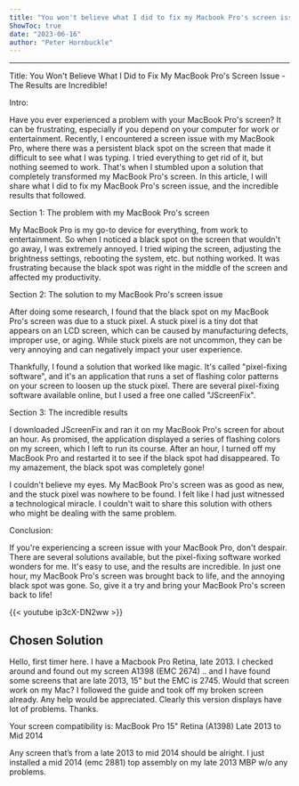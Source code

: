```yaml
---
title: "You won't believe what I did to fix my Macbook Pro's screen issue - the results are incredible!"
ShowToc: true 
date: "2023-06-16"
author: "Peter Hornbuckle"
---
```

*****
Title: You Won't Believe What I Did to Fix My MacBook Pro's Screen Issue - The Results are Incredible!

Intro:

Have you ever experienced a problem with your MacBook Pro's screen? It can be frustrating, especially if you depend on your computer for work or entertainment. Recently, I encountered a screen issue with my MacBook Pro, where there was a persistent black spot on the screen that made it difficult to see what I was typing. I tried everything to get rid of it, but nothing seemed to work. That's when I stumbled upon a solution that completely transformed my MacBook Pro's screen. In this article, I will share what I did to fix my MacBook Pro's screen issue, and the incredible results that followed.

Section 1: The problem with my MacBook Pro's screen

My MacBook Pro is my go-to device for everything, from work to entertainment. So when I noticed a black spot on the screen that wouldn't go away, I was extremely annoyed. I tried wiping the screen, adjusting the brightness settings, rebooting the system, etc. but nothing worked. It was frustrating because the black spot was right in the middle of the screen and affected my productivity.

Section 2: The solution to my MacBook Pro's screen issue

After doing some research, I found that the black spot on my MacBook Pro's screen was due to a stuck pixel. A stuck pixel is a tiny dot that appears on an LCD screen, which can be caused by manufacturing defects, improper use, or aging. While stuck pixels are not uncommon, they can be very annoying and can negatively impact your user experience.

Thankfully, I found a solution that worked like magic. It's called "pixel-fixing software", and it's an application that runs a set of flashing color patterns on your screen to loosen up the stuck pixel. There are several pixel-fixing software available online, but I used a free one called "JScreenFix".

Section 3: The incredible results

I downloaded JScreenFix and ran it on my MacBook Pro's screen for about an hour. As promised, the application displayed a series of flashing colors on my screen, which I left to run its course. After an hour, I turned off my MacBook Pro and restarted it to see if the black spot had disappeared. To my amazement, the black spot was completely gone!

I couldn't believe my eyes. My MacBook Pro's screen was as good as new, and the stuck pixel was nowhere to be found. I felt like I had just witnessed a technological miracle. I couldn't wait to share this solution with others who might be dealing with the same problem.

Conclusion:

If you're experiencing a screen issue with your MacBook Pro, don't despair. There are several solutions available, but the pixel-fixing software worked wonders for me. It's easy to use, and the results are incredible. In just one hour, my MacBook Pro's screen was brought back to life, and the annoying black spot was gone. So, give it a try and bring your MacBook Pro's screen back to life!

{{< youtube ip3cX-DN2ww >}} 



## Chosen Solution
 Hello, first timer here. I have a Macbook Pro Retina, late 2013. I checked around and found out my screen A1398 (EMC 2674)  .. and I have found some screens that are late 2013, 15” but the EMC is 2745. Would that screen work on my Mac? I followed the guide and took off my broken screen already. Any help would be appreciated. Clearly this version displays have lot of problems. Thanks.

 Your screen compatibility is:
MacBook Pro 15" Retina (A1398) Late 2013 to Mid 2014

 Any screen that’s from a late 2013 to mid 2014 should be alright. I just installed a mid 2014 (emc 2881) top assembly on my late 2013 MBP w/o any problems.




